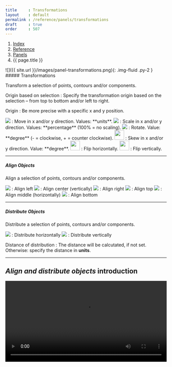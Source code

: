 ```yaml
---
title     : Transformations
layout    : default
permalink : /reference/panels/transformations
draft     : true
order     : 507
---
```


<nav aria-label="breadcrumb">
  <ol class="breadcrumb small">
    <li class="breadcrumb-item"><a href="{{ site.url }}">Index</a></li>
    <li class="breadcrumb-item"><a href="../../../reference">Reference</a></li>
    <li class="breadcrumb-item"><a href="../panels">Panels</a></li>
    <li class="breadcrumb-item active" aria-current="page">{{ page.title }}</li>
  </ol>
</nav>

<div class='row'>
<div class='col-md' markdown='1'>
![]({{ site.url }}/images/panel-transformations.png){: .img-fluid .py-2 }
</div>
<div class='col-md' markdown='1'>
##### Transformations

Transform a selection of points, contours and/or components.

Origin based on selection
: Specify the transformation origin based on the selection – from top to bottom and/or left to right.

Origin
: Be more precise with a specific x and y position.

<img src='{{ site.url }}/images/icons/arrow-move-right.svg' />
: Move in x and/or y direction. Values: **units**.

<img src='{{ site.url }}/images/icons/resize.svg' />
: Scale in x and/or y direction. Values: **percentage** (100% = no scaling).

<img src='{{ site.url }}/images/icons/rotate.svg' />
: Rotate. Value: **degree** (- = clockwise, + = counter clockwise).

<img height="30" src='{{ site.url }}/images/icons/skew.svg' />
: Skew in x and/or y direction. Value: **degree**.

<img height="30" src='{{ site.url }}/images/icons/flip-horizontal.svg' />
: Flip horizontally.

<img height="30" src='{{ site.url }}/images/icons/flip-vertical.svg' />
: Flip vertically.

- - -

##### Align Objects

Align a selection of points, contours and/or components.

<img src='{{ site.url }}/images/icons/vertical-align-left.svg' /> 
: Align left

<img src='{{ site.url }}/images/icons/vertical-align-center.svg' /> 
: Align center (vertically)

<img src='{{ site.url }}/images/icons/vertical-align-right.svg' /> 
: Align right

<img src='{{ site.url }}/images/icons/horizontal-align-top.svg' /> 
: Align top

<img src='{{ site.url }}/images/icons/horizontal-align-center.svg' /> 
: Align middle (horizontally)

<img src='{{ site.url }}/images/icons/horizontal-align-bottom.svg' /> 
: Align bottom 

- - -

##### Distribute Objects

Distribute a selection of points, contours and/or components.

<img src='{{ site.url }}/images/icons/layout-distribute-vertical.svg' />
: Distribute horizontally

<img src='{{ site.url }}/images/icons/layout-distribute-horizontal.svg' />
: Distribute vertically

Distance of distribution
: The distance will be calcutated, if not set. Otherwise: specify the distance in **units**. 

</div>
</div>


- - -

*Align and distribute objects* introduction
-------
<video src="{{ site.url }}/videos/align-distribute-objects.mp4" controls="controls" style="width: 100%; max-width: 600px">
</video>